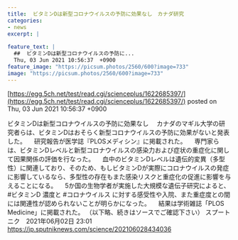```yaml
---
title:  ビタミンDは新型コロナウイルスの予防に効果なし　カナダ研究  
categories:
- news
excerpt: |
  
feature_text: |
  ##  ビタミンDは新型コロナウイルスの予防に...
  Thu, 03 Jun 2021 10:56:37  +0900
feature_image: "https://picsum.photos/2560/600?image=733"
image: "https://picsum.photos/2560/600?image=733"
---
```


[https://egg.5ch.net/test/read.cgi/scienceplus/1622685397/](https://egg.5ch.net/test/read.cgi/scienceplus/1622685397/)
posted on Thu, 03 Jun 2021 10:56:37  +0900

<!--more-->

ビタミンDは新型コロナウイルスの予防に効果なし 　カナダのマギル大学の研究者らは、ビタミンDはおそらく新型コロナウイルスの予防に効果がないと発表した。 　研究報告が医学誌『PLOSメディシン』に掲載された。 　専門家らは、ビタミンDレベルと新型コロナウイルスの感染力および症状の重症化に関して因果関係の評価を行なった。 　血中のビタミンDレベルは遺伝的変異（多型性）に関連しており、そのため、もしビタミンDが実際にコロナウイルスの発症に影響しているなら、多型性の存在もまた感染リスクと重症化の促進に影響を与えることになる。 　5か国の生物学者が実施した大規模な遺伝子研究によると、#ビタミンD 濃度と #コロナウイルス に対する感受性や入院、また重症度との間には関連性が認められないことが明らかになった。 　結果は学術雑誌「PLOS Medicine」に掲載された。 （以下略、続きはソースでご確認下さい） スプートニク　2021年06月02日 23:01 https://jp.sputniknews.com/science/202106028434036
